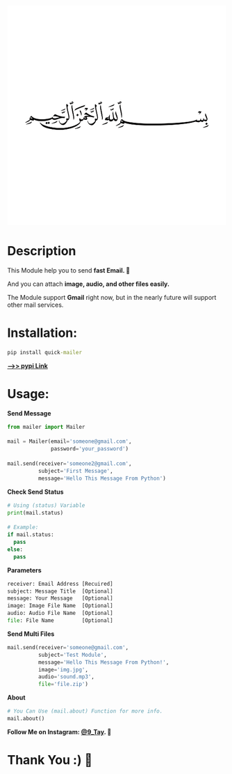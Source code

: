 ![image](images/bsmala.png)

# Description
This Module help you to send **fast Email. 🌸**

And you can attach **image, audio, and other files easily.**

The Module support **Gmail** right now, but in the nearly future will support other mail services.

# Installation:
```cmd
pip install quick-mailer
```

**[-->> pypi Link](https://pypi.org/project/quick-mailer)**

# Usage:
**Send Message**
```py
from mailer import Mailer

mail = Mailer(email='someone@gmail.com',
              password='your_password')

mail.send(receiver='someone2@gmail.com',
          subject='First Message',
          message='Hello This Message From Python')
```

**Check Send Status**
```py
# Using (status) Variable
print(mail.status)

# Example:
if mail.status:
  pass
else:
  pass
```

**Parameters**
```py
receiver: Email Address [Recuired]
subject: Message Title  [Optional]
message: Your Message   [Optional]
image: Image File Name  [Optional]
audio: Audio File Name  [Optional]
file: File Name         [Optional]
```

**Send Multi Files**
```py
mail.send(receiver='someone@gmail.com',
          subject='Test Module',
          message='Hello This Message From Python!',
          image='img.jpg',
          audio='sound.mp3',
          file='file.zip')
```

**About**
```py
# You Can Use (mail.about) Function for more info.
mail.about()
```

**Follow Me on Instagram: [@9_Tay](https://www.instagram.com/9_tay). 🌸**

# Thank You :) 🌸
